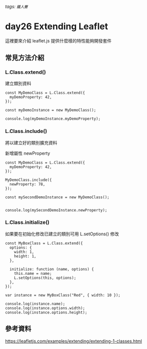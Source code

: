 ###### tags: `鐵人賽`

# day26 Extending Leaflet

這裡要來介紹 leaflet.js 提供什麼樣的特性能夠開發套件

## 常見方法介紹

### L.Class.extend()

建立類別資料

```javascript!
const MyDemoClass = L.Class.extend({
  myDemoProperty: 42,
});

const myDemoInstance = new MyDemoClass();

console.log(myDemoInstance.myDemoProperty);

```

### L.Class.include()

將以建立好的類別擴充資料

新增屬性 newProperty

```javascript!
const MyDemoClass = L.Class.extend({
  myDemoProperty: 42,
});

MyDemoClass.include({
  newProperty: 78,
});

const mySecondDemoInstance = new MyDemoClass();


console.log(mySecondDemoInstance.newProperty);
```

### L.Class.initialize()

如果要在初始化修改已建立的類別可用 L.setOptions() 修改

```javascript!
const MyBoxClass = L.Class.extend({
  options: {
    width: 1,
    height: 1,
  },

  initialize: function (name, options) {
    this.name = name;
    L.setOptions(this, options);
  },
});

var instance = new MyBoxClass("Red", { width: 10 });

console.log(instance.name);
console.log(instance.options.width);
console.log(instance.options.height);
```

## 參考資料

https://leafletjs.com/examples/extending/extending-1-classes.html
